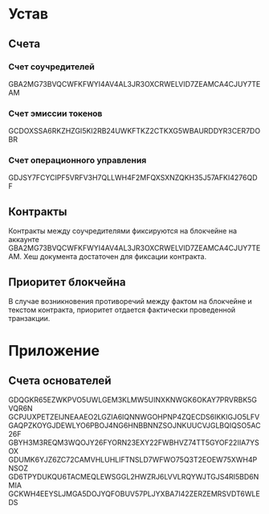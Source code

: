 # Устав

## Счета

### Счет соучредителей
GBA2MG73BVQCWFKFWYI4AV4AL3JR3OXCRWELVID7ZEAMCA4CJUY7TEAM

### Счет эмиссии токенов
GCDOXSSA6RKZHZGI5KI2RB24UWKFTKZ2CTKXG5WBAURDDYR3CER7DOBR

### Счет операционного управления
GDJSY7FCYCIPF5VRFV3H7QLLWH4F2MFQXSXNZQKH35J57AFKI4276QDF

## Контракты
Контракты между соучредителями фиксируются на блокчейне на аккаунте GBA2MG73BVQCWFKFWYI4AV4AL3JR3OXCRWELVID7ZEAMCA4CJUY7TEAM. 
Хеш документа достаточен для фиксации контракта.

## Приоритет блокчейна

В случае возникновения противоречий между фактом на блокчейне и текстом контракта, приоритет отдается фактически проведенной транзакции.

# Приложение

## Счета основателей
GDQGKR65EZWKPVO5UWLGEM3KLMW5UINXKNWGK6OKAY7PRVRBK5GVQR6N
GCPJUXPETZEIJNEAAEO2LGZIA6IQNNWGOHPNP4ZQECDS6IKKIGJO5LFV
GAQPZKOYGJDEWLYO6PBOJ4NG6HNBBNNZSOJNKUUCVJGLBQIQSO5AC26F
GBYH3M3REQM3WQOJY26FYORN23EXY22FWBHVZ74TT5GYOF22IIA7YSOX
GDUMK6YJZ6ZC72CAMVHLUHLIFTNSLD7WFWO75Q3T2EOEW75XWH4PNSOZ
GD6TPYDUKQU6TACMEQLEWSGGL2HWZRJ6LVVLRQYWJTGJS4RI5BD6NMIA
GCKWH4EEYSLJMGA5DOJYQFOBUV57PLJYXBA7I42ZERZEMRSVDT6WLEDS
